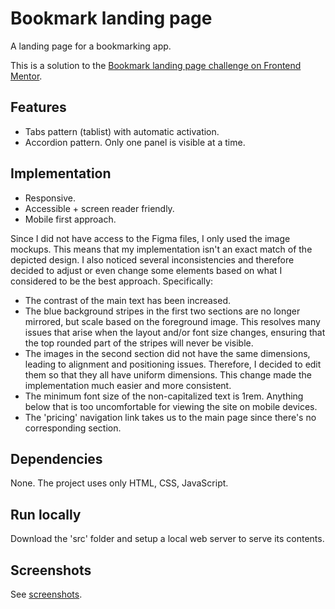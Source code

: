 # Bookmark landing page

A landing page for a bookmarking app.

This is a solution to the [Bookmark landing page challenge on Frontend Mentor](https://www.frontendmentor.io/challenges/bookmark-landing-page-5d0b588a9edda32581d29158).

## Features

* Tabs pattern (tablist) with automatic activation.
* Accordion pattern. Only one panel is visible at a time.

## Implementation

* Responsive.
* Accessible + screen reader friendly.
* Mobile first approach.

Since I did not have access to the Figma files, I only used the image mockups. This means that my implementation isn't an exact match of the depicted design. I also noticed several inconsistencies and therefore decided to adjust or even change some elements based on what I considered to be the best approach. Specifically:

* The contrast of the main text has been increased.
* The blue background stripes in the first two sections are no longer mirrored, but scale based on the foreground image. This resolves many issues that arise when the layout and/or font size changes, ensuring that the top rounded part of the stripes will never be visible.
* The images in the second section did not have the same dimensions, leading to alignment and positioning issues. Therefore, I decided to edit them so that they all have uniform dimensions. This change made the implementation much easier and more consistent.
* The minimum font size of the non-capitalized text is 1rem. Anything below that is too uncomfortable for viewing the site on mobile devices.
* The 'pricing' navigation link takes us to the main page since there's no corresponding section.

## Dependencies

None. The project uses only HTML, CSS, JavaScript.

## Run locally

Download the 'src' folder and setup a local web server to serve its contents.

## Screenshots

See [screenshots](screenshots/).
